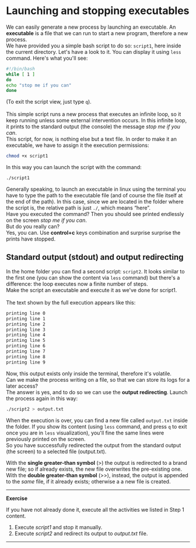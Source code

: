 # Launching and stopping executables

We can easily generate a new process by launching an executable.
An **executable** is a file that we can run to start a new program, therefore a new process. <br>
We have provided you a simple bash script to do so: ``script1``, here inside the current directory. Let's have a look to it. You can display it using `less` command. Here's what you'll see:
```bash
#!/bin/bash
while [ 1 ]
do
echo "stop me if you can"
done
```
(To exit the script view, just type ``q``).<br><br>
This simple script runs a new process that executes an infinite loop, so it keep running unless some external intervention occurs. In this infinite loop,
it prints to the standard output (the console) the message *stop me if you can*.
<br>
This script, for now, is nothing else but a text file. In order to make it an executable, we have to assign it the execution permissions:
```bash
chmod +x script1
```
In this way you can launch the script with the command:
```bash
./script1
```
Generally speaking, to launch an executable in linux using the terminal you have to type the path to the executable file (and of course the file itself at the end of the path).
In this case, since we are located in the folder where the script is, the relative path is just ``./``, which means “here”.
<br>
Have you executed the command? Then you should see printed endlessly on the screen *stop me if you can*. <br>
But do you really can? <br>
Yes, you can. Use **control+c** keys combination and surprise surprise the prints have stopped.

## Standard output (stdout) and output redirecting

In the home folder you can find a second script: ``script2``. It looks similar to the first one (you can show the content via ``less`` command)
 but there's a difference: the loop executes now a finite number of steps. <br>
Make the script an executable and execute it as we've done for script1.
<br> <br>
The text shown by the full execution appears like this:

```bash
printing line 0
printing line 1
printing line 2
printing line 3
printing line 4
printing line 5
printing line 6
printing line 7
printing line 8
printing line 9
```
Now, this output exists only inside the terminal, therefore it's volatile. <br>
Can we make the process writing on a file, so that we can store its logs for a later access? <br>
The answer is yes, and to do so we can use the **output redirecting**. Launch the process again in this way:

```bash
./script2 > output.txt
```
When the execution is over, you can find a new file called ``output.txt`` inside the folder. If you show its content 
(using ``less`` command, and press `q` to exit once you are in `less` visualization),
you'll fine the same lines were previously printed on the screen. <br>
So you have successfully redirected the output from the standard output (the screen) to a selected file (output.txt).

With the **single greater-than symbol** (>) the output is redirected to a brand new file; so if already exists, the new file overwrites the pre-existing one. <br>
With the **double greater-than symbol** (>>), instead, the output is appended to the *same* file, if it already exists; otherwise a a new file is created.

---
**Exercise**

If you have not already done it, execute all the activities we listed in Step 1 content.
1. Execute *script1* and stop it manually.
2. Execute *script2* and redirect its output to *output.txt* file.

---

